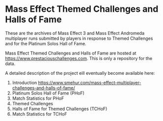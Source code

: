 # Mass Effect Themed Challenges and Halls of Fame

These are the archives of Mass Effect 3 and Mass Effect Andromeda multiplayer runs submitted by players in response to Themed Challenges and for the Platinum Solos Hall of Fame. 

Mass Effect Themed Challenges and Halls of Fame are hosted at https://www.prestaciouschallenges.com. This is only a repository for the data.

A detailed description of the project eill eventually become available here:

1. Introduction https://www.smehur.com/mass-effect-multiplayer-challenges-and-halls-of-fame/
2. Platinum Solos Hall of Fame (PHoF)
3. Match Statistics for PHoF
4. Themed Challenges
5. Halls of Fame for Themed Challenges (TCHoF)
6. Match Statistics for TCHoF
